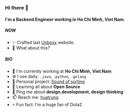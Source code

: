 ### Hi there 👋

#### I'm a Backend Engineer working in Ho Chi Minh, Viet Nam.

##### NOW

- ✨ Crafted last [Unboxx](https://unboxx.vn/) website.
- 🍑 What about this?

##### BIO

- 🏢 I'm currently working at **Ho Chi Minh, Viet Nam**
- ⚙️ I use daily: `.java`, `.python`, `.golang`
- 💅 Personal project: [Sound of sorting](https://trunghua-sorting.netlify.app/)
- 🌱 Learning all about **Open Source**
- 💬 Ping me about **design**,**development**, **design thinking**
- 📫 Reach me: [huatrung](https://www.linkedin.com/in/huatrung/)
- ⚡️ Fun fact: I'm a huge fan of Dota2
